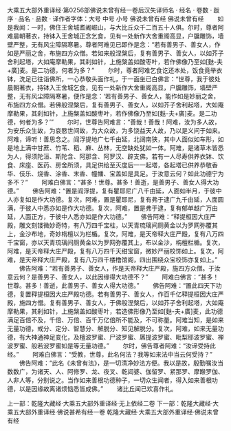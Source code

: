 大乘五大部外重译经·第0256部佛说未曾有经一卷后汉失译师名
· 经名 · 卷数 · 跋序
· 品名 · 品数 · 译作者字体：大号 中号 小号
佛说未曾有经
佛说未曾有经
　　如是我闻：一时，佛住王舍城耆阇崛山，与大比丘众千二百五十人俱。尔时，尊者阿难晨朝著衣，持钵入王舍城正念乞食，见有一处新作大舍重阁高显，户牖雕饰，墙壁严整，无有风尘障隔寒暑。尊者阿难见已即作是念：“若有善男子、善女人，作如是严丽之舍，布施四方众僧。若如来般涅槃后，复有善男子、善女人，以如芥子舍利起塔，大如庵摩勒果，其刹如针，上施槃盖如酸枣叶，若作佛像乃至如[麩-夫+廣]麦。是二功德，何者为多？”
　　尔时，尊者阿难乞食讫还本处，饭食竟举衣钵，洗足已往诣佛所，一心恭敬头面作礼，于一面坐已白佛言：“世尊，我于彼处晨朝著衣，持钵入王舍城乞食，见有一处新作大舍重阁高显，户牖雕饰，墙壁严整，无有风尘障隔寒暑，便作是念：‘若有善男子、善女人，能作如是妙丽之舍，布施四方众僧。若佛般涅槃后，复有善男子、善女人，以如芥子舍利起塔，大如庵摩勒果，其刹如针，上施槃盖如酸枣叶，若作佛像乃至如[麩-夫+廣]麦。是二功德，何者为多？’”
　　尔时，世尊告阿难言：“善哉！善哉！阿难，汝为多人故，为安乐众生故，为哀愍世间故，为大众故，为多饶益天人故，乃以是义问于如来。阿难，谛听！善思念之。阎浮提地广七千由延，北阔南狭，其中人面似如车形，如是地上满中甘蔗、竹苇、稻、麻、丛林，无空缺处犹如一体。阿难，是诸草木皆悉为人，得须陀洹、斯陀含、阿那含、阿罗汉、辟支佛。若有一人尽寿供养衣钵、饮食、床座、医药、房舍所须，具足供给至灭度后一一起塔，各起塔已供养恭敬香华、伎乐、烧香、涂香、末香、幢幡、宝盖如是具足。于汝意云何？如此功德宁为多不？”
　　阿难白佛言：“甚多！世尊。甚多！善逝，是善男子、善女人得大功德。”
　　佛告阿难：“置是阎浮提，复有瞿耶尼广八千由延，人面如半月，于彼中人亦复如是作大功德。复次，阿难，置是瞿耶尼，复有弗于逮广九千由延，人面圆满，于彼人中悉亦如是作大功德。复次，阿难，置是弗于逮，复有郁单越广万由延，人面正方，于彼中人悉亦如是作大功德。”
　　佛告阿难：“释提桓因大庄严殿，雕文刻镂微妙奇特，有八万四千宝柱，以天青琉璃间厕黄金以为罗网弥覆其上，金沙布地，奇妙栴檀以为栏楯。复次，阿难，是天帝释大庄严殿，复有八万四千宝窗，亦以天青琉璃间厕黄金以为罗网弥覆其上，布以金沙，栴檀栏楯。复次，阿难，是天帝释大庄严殿，复有八万四千天绀宝窗，微妙严丽校饰如上。复次，阿难，是天帝释大庄严殿，复有八万四千楼橹馆阁，四出围绕众宝校饰亦复如上。”
　　佛告阿难：“若有善男子、善女人，作是天帝释大庄严殿，施四方众僧。于汝意云何？是善男子、善女人，以此因缘得大功德不？”
　　阿难白佛言：“甚多！世尊。甚多！善逝，此善男子、善女人得大功德。”
　　佛告阿难：“置此四天下功德，复置释提桓因大庄严殿功德。若有善男子、善女人，作百千亿释提桓因大庄严殿，施四方僧。复有善男子、善女人，于佛般涅槃后，以如芥子舍利起塔，大如庵摩勒果，其刹如针，上施槃盖如酸枣叶，若造佛形像乃至如[麩-夫+廣]麦，此功德满足百倍不及，千倍、万倍、百千万亿倍所不能及，不可称量。阿难当知，是如来无量功德，戒分、定分、智慧分、解脱分、知见解脱分。复次，阿难，如来无量功德，有大神通神足变化，及檀波罗蜜、尸波罗蜜、羼提波罗蜜、毗梨耶波罗蜜、禅波罗蜜、般若波罗蜜如是等无量功德。”
　　尔时，佛告尊者阿难：“汝谛受持此经。”
　　阿难白佛言：“受教，世尊，此名何法？我等如来法中当云何受持？”
　　佛告阿难：“此名《未曾有法》，是一切清净妙法方便。我以是故，殷勤嘱汝当数数广，为诸天、人、阿修罗、龙、夜叉、乾闼婆、伽留罗、紧那罗、摩睺罗伽、人非人等，分别说之。当作如来善根功德种子，一切众生闻者，得入如来善根功德，以是因缘故离诸烦恼悉皆成佛。”
　　诸比丘闻已欢喜作礼。

上一部：乾隆大藏经·大乘五大部外重译经·无上依经二卷
下一部：乾隆大藏经·大乘五大部外重译经·佛说甚希有经一卷
乾隆大藏经·大乘五大部外重译经·佛说未曾有经